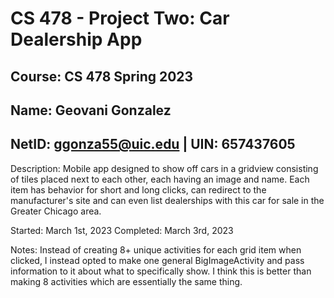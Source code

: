 # CS 478 - Project Two: Car Dealership App
## Course: CS 478 Spring 2023
## Name: Geovani Gonzalez
## NetID: ggonza55@uic.edu | UIN: 657437605

Description: Mobile app designed to show off cars in
a gridview consisting of tiles placed next to each
other, each having an image and name. Each item has
behavior for short and long clicks, can redirect to
the manufacturer's site and can even list dealerships
with this car for sale in the Greater Chicago area.

Started: March 1st, 2023
Completed: March 3rd, 2023

Notes: Instead of creating 8+ unique activities for
each grid item when clicked, I instead opted to make
one general BigImageActivity and pass information to
it about what to specifically show. I think this is
better than making 8 activities which are essentially
the same thing.
